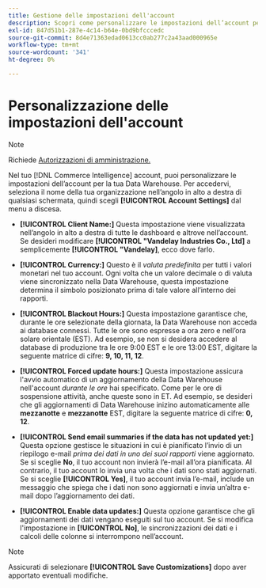 ```yaml
---
title: Gestione delle impostazioni dell'account
description: Scopri come personalizzare le impostazioni dell’account per la tua Data Warehouse.
exl-id: 847d51b1-287e-4c14-b64e-0bd9bfcccedc
source-git-commit: 8d4e71363edad0613cc0ab277c2a43aad000965e
workflow-type: tm+mt
source-wordcount: '341'
ht-degree: 0%

---
```


# Personalizzazione delle impostazioni dell&#39;account

>[!NOTE]
>
>Richiede [Autorizzazioni di amministrazione.](../../administrator/user-management/user-management.md)

Nel tuo [!DNL Commerce Intelligence] account, puoi personalizzare le impostazioni dell’account per la tua Data Warehouse. Per accedervi, seleziona il nome della tua organizzazione nell’angolo in alto a destra di qualsiasi schermata, quindi scegli **[!UICONTROL Account Settings]** dal menu a discesa.

* **[!UICONTROL Client Name:]** Questa impostazione viene visualizzata nell’angolo in alto a destra di tutte le dashboard e altrove nell’account. Se desideri modificare **[!UICONTROL "Vandelay Industries Co., Ltd]** a semplicemente **[!UICONTROL "Vandelay]**, ecco dove farlo.

* **[!UICONTROL Currency:]** Questo è il *valuta predefinita* per tutti i valori monetari nel tuo account. Ogni volta che un valore decimale o di valuta viene sincronizzato nella Data Warehouse, questa impostazione determina il simbolo posizionato prima di tale valore all’interno dei rapporti.

* **[!UICONTROL Blackout Hours:]** Questa impostazione garantisce che, durante le ore selezionate della giornata, la Data Warehouse non acceda ai database connessi. Tutte le ore sono espresse a ora zero e nell’ora solare orientale (EST). Ad esempio, se non si desidera accedere al database di produzione tra le ore 9:00 EST e le ore 13:00 EST, digitare la seguente matrice di cifre: **9, 10, 11, 12**.

* **[!UICONTROL Forced update hours:]** Questa impostazione assicura l&#39;avvio automatico di un aggiornamento della Data Warehouse nell&#39;account *durante le ore* hai specificato. Come per le ore di sospensione attività, anche queste sono in ET. Ad esempio, se desideri che gli aggiornamenti di Data Warehouse inizino automaticamente alle **mezzanotte** e **mezzanotte** EST, digitare la seguente matrice di cifre: **0, 12**.

* **[!UICONTROL Send email summaries if the data has not updated yet:]** Questa opzione gestisce le situazioni in cui è pianificato l’invio di un riepilogo e-mail *prima dei dati in uno dei suoi rapporti* viene aggiornato. Se si sceglie **No**, il tuo account non invierà l’e-mail all’ora pianificata. Al contrario, il tuo account lo invia una volta che i dati sono stati aggiornati. Se si sceglie **[!UICONTROL Yes]**, il tuo account invia l’e-mail, include un messaggio che spiega che i dati non sono aggiornati e invia un’altra e-mail dopo l’aggiornamento dei dati.

* **[!UICONTROL Enable data updates:]** Questa opzione garantisce che gli aggiornamenti dei dati vengano eseguiti sul tuo account. Se si modifica l&#39;impostazione in **[!UICONTROL No]**, le sincronizzazioni dei dati e i calcoli delle colonne si interrompono nell’account.

>[!NOTE]
>
>Assicurati di selezionare **[!UICONTROL Save Customizations]** dopo aver apportato eventuali modifiche.
